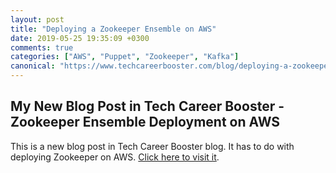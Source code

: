 ```yaml
---
layout: post
title: "Deploying a Zookeeper Ensemble on AWS"
date: 2019-05-25 19:35:09 +0300
comments: true
categories: ["AWS", "Puppet", "Zookeeper", "Kafka"]
canonical: "https://www.techcareerbooster.com/blog/deploying-a-zookeeper-ensemble-on-aws"
---
```


## My New Blog Post in Tech Career Booster - Zookeeper Ensemble Deployment on AWS

This is a new blog post in Tech Career Booster blog. It has to do with deploying Zookeeper on AWS.
[Click here to visit it](https://www.techcareerbooster.com/blog/deploying-a-zookeeper-ensemble-on-aws).
